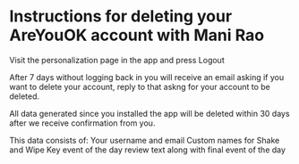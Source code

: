 # Instructions for deleting your AreYouOK account with Mani Rao

Visit the personalization page in the app and press Logout

After 7 days without logging back in you will receive an email asking if you want to delete your account,
reply to that askng for your account to be deleted.

All data generated since you installed the app will be deleted within 30 days after we receive confirmation from you.

This data consists of:
Your username and email
Custom names for Shake and Wipe
Key event of the day review text along with final event of the day
